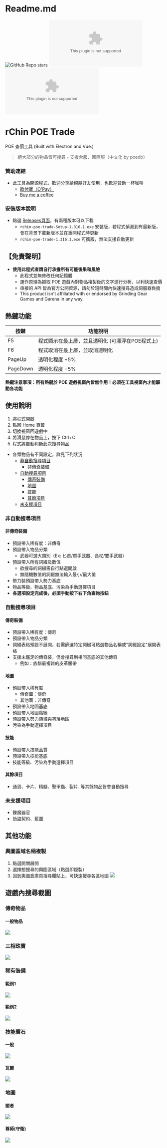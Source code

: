 # Readme.md

![GitHub Repo stars](https://img.shields.io/github/stars/rChinnnn/rchin-poe-trade?style=social)
![GitHub Downloads](https://img.shields.io/github/downloads/rChinnnn/rchin-poe-trade/latest/rchin-poe-trade-Setup-1.316.1.exe?label=Downloads&style=social)
![GitHub Downloads](https://img.shields.io/github/downloads/rChinnnn/rchin-poe-trade/latest/rchin-poe-trade-1.316.1.exe?label=Downloads&style=social)

# rChin POE Trade
POE 查價工具 (Built with Electron and Vue.)
> 絕大部分的物品皆可搜尋 - 支援台服、國際服（中文化 by poedb）

### 贊助連結 
* 此工具為開源程式，歡迎分享給親朋好友使用，也歡迎贊助一杯咖啡
  * [歐付寶（O'Pay）](https://p.opay.tw/lE5Yu)
  * [Buy me a coffee](https://www.buymeacoffee.com/rChinnn)

### 安裝版本說明
* 點選 [Releases頁面](https://github.com/rChinnnn/rchin-poe-trade/releases)，有兩種版本可以下載
    * `rchin-poe-trade-Setup-1.316.1.exe` 安裝版，若程式偵測到有最新版，會在背景下載新版本並在重開程式時更新
    * `rchin-poe-trade-1.316.1.exe` 可攜版，無法支援自動更新

## 【免責聲明】
* **使用此程式者請自行承擔所有可能後果和風險**
  * 此程式並無修改任何記憶體
  * 運作原理為抓取 POE 遊戲內對物品複製後的文字進行分析，以利快速查價
  * 串接的 API 皆為官方公開資源，請勿於短時間內快速搜尋造成伺服器負擔
  * This product isn't affiliated with or endorsed by Grinding Gear Games and Garena in any way.
 
## 熱鍵功能
| 按鍵 | 功能說明 | 
| --- | --- | 
| F5 | 程式顯示在最上層，並且透明化 (可漂浮在POE程式上) | 
| F6 | 程式取消在最上層，並取消透明化 | 
| PageUp   | 透明化程度 +5% | 
| PageDown | 透明化程度 -5% | 

**熱鍵注意事項：所有熱鍵於 POE 遊戲視窗內皆無作用！必須在工具視窗內才能驅動各功能**

## 使用說明
1. 將程式開啟
2. 點回 Home 頁籤
3. 切換視窗回遊戲中
4. 將滑鼠停在物品上，按下 Ctrl+C 
5. 程式將自動判斷此次搜尋物品

- 各類物品有不同設定，詳見下列狀況
    - [非自動搜尋項目](#非自動搜尋項目)
        - [非傳奇裝備](#非傳奇裝備)
    - [自動搜尋項目](#自動搜尋項目)
        - [傳奇裝備](#傳奇裝備)
        - [地圖](#地圖)
        - [技能](#技能)
        - [其餘項目](#其餘項目)
    - [未支援項目](#未支援項目)

### 非自動搜尋項目

#### 非傳奇裝備
* 預設帶入稀有度：非傳奇
* 預設帶入物品分類
    * 武器可選大類別（Ex: 匕首/單手武器、長杖/雙手武器）
* 預設帶入所有詞綴及數值
    * 欲搜尋的詞綴需自行點選開啟
    * 無隨機數值的詞綴無法輸入最小/最大值
* 勢力裝預設帶入勢力基底
* 物品等級、物品基底、污染為手動選擇項目
* **各選項設定完成後，必須手動按下右下角查詢按鈕**

### 自動搜尋項目

#### 傳奇裝備
* 預設帶入稀有度：傳奇
* 預設帶入物品分類
* 詞綴表格預設不展開，若需篩選特定詞綴可點選物品名稱或"詞綴設定"展開表格
* 支援未鑑定的傳奇裝，但會搜尋到相同基底的其他傳奇
    * 例如：族譜最複雜的皮革腰帶

#### 地圖
* 預設帶入稀有度
    * 傳奇圖：傳奇
    * 其他圖：非傳奇
* 預設帶入地圖基底
* 預設帶入地圖階級
* 預設帶入勢力領域與凋落地區
* 污染為手動選擇項目

#### 技能
* 預設帶入技能品質
* 預設帶入技能基底
* 技能等級、污染為手動選擇項目

#### 其餘項目
* 通貨、卡片、精髓、聖甲蟲、裂片..等其餘物品皆會自動搜尋

### 未支援項目
* 鍊魔器官
* 劫盜契約、藍圖

## 其他功能

### 輿圖區域名稱複製
1. 點選開關展開
2. 選擇想搜尋的輿圖區域（點選即複製）
3. 回到輿圖倉庫頁搜尋欄貼上，可快速搜尋各區地圖
![](https://i.imgur.com/loaymoI.png)

## 遊戲內搜尋截圖
### 傳奇物品
#### 一般物品
![](https://i.imgur.com/KlsWdZl.jpg)
### 三相珠寶
![](https://i.imgur.com/tTW2UUm.jpg)

### 稀有裝備
#### 範例1
![](https://i.imgur.com/bQpIr9H.png)
#### 範例2
![](https://i.imgur.com/BSM3Cu9.jpg)

### 技能寶石
#### 一般
![](https://i.imgur.com/DSdGJwz.png)
#### 瓦爾
![](https://i.imgur.com/DFDmXF6.jpg)

### 地圖
#### 塑者
![](https://i.imgur.com/XWD8aCS.png)
#### 尊師(守衛)
![](https://i.imgur.com/1NrkPjP.png)
